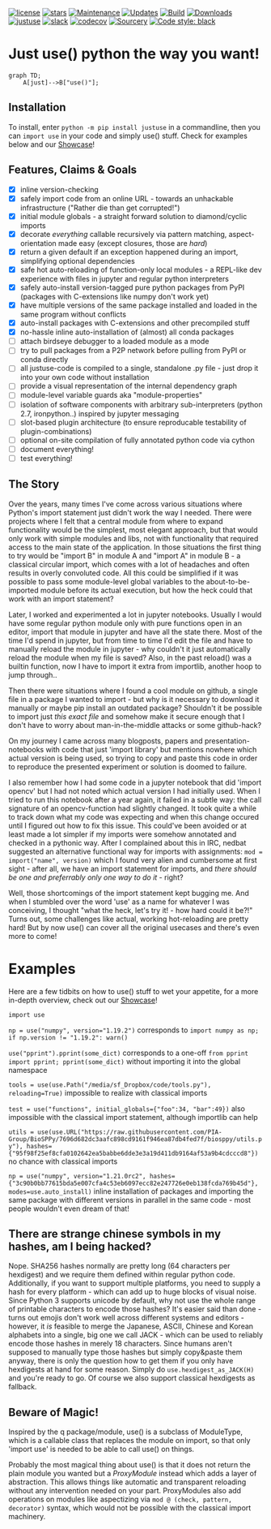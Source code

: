 [![license](https://img.shields.io/github/license/amogorkon/justuse)](https://github.com/amogorkon/justuse/blob/main/LICENSE)
[![stars](https://img.shields.io/github/stars/amogorkon/justuse?style=plastic)](https://github.com/amogorkon/justuse/stargazers)
[![Maintenance](https://img.shields.io/badge/Maintained%3F-yes-green.svg)](https://GitHub.com/amogorkon/justuse/graphs/commit-activity)
[![Updates](https://pyup.io/repos/github/amogorkon/justuse/shield.svg)](https://pyup.io/repos/github/amogorkon/justuse/)
[![Build](https://github.com/amogorkon/justuse/actions/workflows/blank.yml/badge.svg?branch=main)](https://github.com/amogorkon/justuse/actions/workflows/blank.yml)
[![Downloads](https://pepy.tech/badge/justuse)](https://pepy.tech/project/justuse)
[![justuse](https://snyk.io/advisor/python/justuse/badge.svg)](https://snyk.io/advisor/python/justuse)
[![slack](https://img.shields.io/badge/slack-@justuse-purple.svg?logo=slack)](https://join.slack.com/t/justuse/shared_invite/zt-tot4bhq9-_qIXBdeiRIfhoMjxu0EhFw)
[![codecov](https://codecov.io/gh/amogorkon/justuse/branch/unstable/graph/badge.svg?token=ROM5GP7YGV)](https://codecov.io/gh/amogorkon/justuse)
[![Sourcery](https://img.shields.io/badge/Sourcery-enabled-brightgreen)](https://sourcery.ai)
<a href="https://github.com/psf/black"><img alt="Code style: black" src="https://img.shields.io/badge/code%20style-black-000000.svg"></a>

[logo]: https://github.com/amogorkon/justuse/blob/unstable/logo.svg "Logo"

# Just use() python the way you want!

```mermaid
graph TD;
    A[just]-->B["use()"];
```

## Installation
To install, enter `python -m pip install justuse` in a commandline, then you can `import use` in your code and simply use() stuff. Check for examples below and our [Showcase](https://github.com/amogorkon/justuse/blob/unstable/docs/Showcase.ipynb)!

## Features, Claims & Goals

- [x] inline version-checking
- [x] safely import code from an online URL - towards an unhackable infrastructure ("Rather die than get corrupted!")
- [x] initial module globals - a straight forward solution to diamond/cyclic imports
- [x] decorate *everything* callable recursively via pattern matching, aspect-orientation made easy (except closures, those are *hard*)
- [x] return a given default if an exception happened during an import, simplifying optional dependencies
- [x] safe hot auto-reloading of function-only local modules - a REPL-like dev experience with files in jupyter and regular python interpreters
- [x] safely auto-install version-tagged pure python packages from PyPI (packages with C-extensions like numpy don't work yet)
- [x] have multiple versions of the same package installed and loaded in the same program without conflicts
- [x] auto-install packages with C-extensions and other precompiled stuff
- [x] no-hassle inline auto-installation of (almost) all conda packages
- [ ] attach birdseye debugger to a loaded module as a mode
- [ ] try to pull packages from a P2P network before pulling from PyPI or conda directly
- [ ] all justuse-code is compiled to a single, standalone .py file - just drop it into your own code without installation
- [ ] provide a visual representation of the internal dependency graph
- [ ] module-level variable guards aka "module-properties"
- [ ] isolation of software components with arbitrary sub-interpreters (python 2.7, ironpython..) inspired by jupyter messaging
- [ ] slot-based plugin architecture (to ensure reproducable testability of plugin-combinations)
- [ ] optional on-site compilation of fully annotated python code via cython
- [ ] document everything!
- [ ] test everything!

## The Story
Over the years, many times I've come across various situations where Python's import statement just didn't work the way I needed.
There were projects where I felt that a central module from where to expand functionality would be the simplest, most elegant approach, but that would only work with simple modules and libs, not with functionality that required access to the main state of the application. In those situations the first thing to try would be "import B" in module A and "import A" in module B - a classical circular import, which comes with a lot of headaches and often results in overly convoluted code. All this could be simplified if it was possible to pass some module-level global variables to the about-to-be-imported module before its actual execution, but how the heck could that work with an import statement?

Later, I worked and experimented a lot in jupyter notebooks. Usually I would have some regular python module only with pure functions open in an editor, import that module in jupyter and have all the state there. Most of the time I'd spend in jupyter, but from time to time I'd edit the file and have to manually reload the module in jupyter - why couldn't it just automatically reload the module when my file is saved? Also, in the past reload() was a builtin function, now I have to import it extra from importlib, another hoop to jump through..

Then there were situations where I found a cool module on github, a single file in a package I wanted to import - but why is it necessary to download it manually or maybe pip install an outdated package? Shouldn't it be possible to import just *this exact file* and somehow make it secure enough that I don't have to worry about man-in-the-middle attacks or some github-hack?

On my journey I came across many blogposts, papers and presentation-notebooks with code that just 'import library' but mentions nowhere which actual version is being used, so  trying to copy and paste this code in order to reproduce the presented experiment or solution is doomed to failure.

I also remember how I had some code in a jupyter notebook that did 'import opencv' but I had not noted which actual version I had initially used. When I tried to run this notebook after a year again, it failed in a subtle way: the call signature of an opencv-function had slightly changed. It took quite a while to track down what my code was expecting and when this change occured until I figured out how to fix this issue. This could've been avoided or at least made a lot simpler if my imports were somehow annotated and checked in a pythonic way. After I complained about this in IRC, nedbat suggested an alternative functional way for imports with assignments: `mod = import("name", version)` which I found very alien and cumbersome at first sight - after all, we have an import statement for imports, and *there should be one and preferrably only one way to do it* - right?

Well, those shortcomings of the import statement kept bugging me. And when I stumbled over the word 'use' as a name for whatever I was conceiving, I thought "what the heck, let's try it! - how hard could it be?!" Turns out, some challenges like actual, working hot-reloading are pretty hard! But by now use() can cover all the original usecases and there's even more to come!

# Examples
Here are a few tidbits on how to use() stuff to wet your appetite, for a more in-depth overview, check out our [Showcase](https://github.com/amogorkon/justuse/blob/unstable/docs/Showcase.ipynb)!

 `import use`
 
 `np = use("numpy", version="1.19.2")` corresponds to `import numpy as np; if np.version != "1.19.2": warn()`
 
 `use("pprint").pprint(some_dict)` corresponds to a one-off `from pprint import pprint; pprint(some_dict)` without importing it into the global namespace
 
 `tools = use(use.Path("/media/sf_Dropbox/code/tools.py"), reloading=True)` impossible to realize with classical imports
 
 `test = use("functions", initial_globals={"foo":34, "bar":49})` also impossible with the classical import statement, although importlib can help
 
 `utils = use(use.URL("https://raw.githubusercontent.com/PIA-Group/BioSPPy/7696d682dc3aafc898cd9161f946ea87db4fed7f/biosppy/utils.py"),
            hashes={"95f98f25ef8cfa0102642ea5babbe6dde3e3a19d411db9164af53a9b4cdcccd8"})` no chance with classical imports
            
 `np = use("numpy", version="1.21.0rc2", hashes={"3c90b0bb77615bda5e007cfa4c53eb6097ecc82e247726e0eb138fcda769b45d"}, modes=use.auto_install)` inline installation of packages and importing the same package with different versions in parallel in the same code - most people wouldn't even dream of that!

## There are strange chinese symbols in my hashes, am I being hacked?
Nope. SHA256 hashes normally are pretty long (64 characters per hexdigest) and we require them defined within regular python code. Additionally, if you want to support multiple platforms, you need to supply a hash for every platform - which can add up to huge blocks of visual noise. Since Python 3 supports unicode by default, why not use the whole range of printable characters to encode those hashes? It's easier said than done - turns out emojis don't work well across different systems and editors - however, it *is* feasible to merge the Japanese, ASCII, Chinese and Korean alphabets into a single, big one we call JACK - which can be used to reliably encode those hashes in merely 18 characters. Since humans aren't supposed to manually type those hashes but simply copy&paste them anyway, there is only the question how to get them if you only have hexdigests at hand for some reason. Simply do `use.hexdigest_as_JACK(H)` and you're ready to go. Of course we also support classical hexdigests as fallback.

## Beware of Magic!
Inspired by the q package/module, use() is a subclass of ModuleType, which is a callable class that replaces the module on import, so that only 'import use' is needed to be able to call use() on things.

Probably the most magical thing about use() is that it does not return the plain module you wanted but a *ProxyModule* instead which adds a layer of abstraction. This allows things like automatic and transparent reloading without any intervention needed on your part. ProxyModules also add operations on modules like aspectizing via `mod @ (check, pattern, decorator)` syntax, which would not be possible with the classical import machinery.
